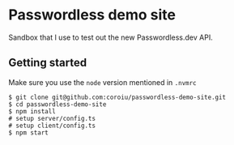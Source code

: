 # Passwordless demo site

Sandbox that I use to test out the new Passwordless.dev API.

## Getting started

Make sure you use the `node` version mentioned in `.nvmrc`

```
$ git clone git@github.com:coroiu/passwordless-demo-site.git
$ cd passwordless-demo-site
$ npm install
# setup server/config.ts
# setup client/config.ts
$ npm start
```
